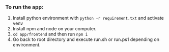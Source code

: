 ### To run the app:
1. Install python environment with ```python -r requirement.txt``` and activate venv 
2. Install npm and node on your computer. 
3. ```cd app/frontend``` and then run ```npm i```
4. Go back to root directory and execute run.sh or run.ps1 depending on environment.
